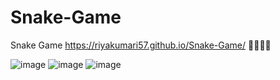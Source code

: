 # Snake-Game
Snake Game
https://riyakumari57.github.io/Snake-Game/ 👀👾🐍🐍
<!-- 
![image](https://user-images.githubusercontent.com/65845230/128610228-b3838b5c-f40f-451c-b671-adba1a3fc36a.png) -->
![image](https://user-images.githubusercontent.com/65845230/128610306-b5bcd7b3-bc12-4c85-9833-c39dec83dda1.png)
![image](https://user-images.githubusercontent.com/65845230/128610275-826b6d39-f32d-415b-992a-f3fb98221b0c.png)
![image](https://user-images.githubusercontent.com/65845230/128610316-aaa3c39e-d331-4b1e-bb17-6ce943ea0492.png)


